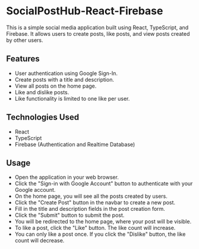 # SocialPostHub-React-Firebase

This is a simple social media application built using React, TypeScript, and Firebase. It allows users to create posts, like posts, and view posts created by other users.

## Features

- User authentication using Google Sign-In.
- Create posts with a title and description.
- View all posts on the home page.
- Like and dislike posts.
- Like functionality is limited to one like per user.

## Technologies Used

- React
- TypeScript
- Firebase (Authentication and Realtime Database)

## Usage
- Open the application in your web browser.
- Click the "Sign-in with Google Account" button to authenticate with your Google account.
- On the home page, you will see all the posts created by users.
- Click the "Create Post" button in the navbar to create a new post.
- Fill in the title and description fields in the post creation form.
- Click the "Submit" button to submit the post.
- You will be redirected to the home page, where your post will be visible.
- To like a post, click the "Like" button. The like count will increase.
- You can only like a post once. If you click the "Dislike" button, the like count will decrease.
